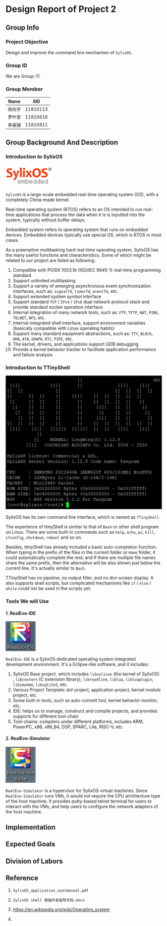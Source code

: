 # Design Report of Project 2

## Group Info

### Project Objective

Design and improve the command line mechanism of `SylixOS`.

### Group ID

We are Group-11.

### Group Member

| Name   | SID      |
| ------ | -------- |
| 徐向宇 | 11810113 |
| 罗叶安 | 11810616 |
| 李昊锦 | 11810911 |

## Group Background And Description

### Introduction to SylixOS

![img](Design%20Report.assets/logo.png)

`SylixOS` is a large-scale embedded real-time operating system (OS), with a completely China-made kernel.

Real-time operating system (RTOS) refers to an OS intended to run real-time applications that process the data when it is is inputted into the system, typically without buffer delays. 

Embedded system refers to operating system that runs on embedded devices. Embedded devices typically use special OS, which is RTOS in most cases.

As a preemptive multitasking hard real-time operating system, SylixOS has the many useful functions and characteristics. Some of which might be related to our project are listed as following:

1. Compatible with POSIX 1003.1b (ISO/IEC 9945-1) real-time programming standard
2. Support unlimited multitasking
3. Support a variety of emerging asynchronous event synchronization interfaces, such as: `signalfd`, `timerfd`, `eventfd`, etc.
4. Support extended system symbol interface
5. Support standard `TCP` / `IPv4` / `IPv6` dual network protocol stack and provide standard socket operation interface
6. Internal integration of many network tools, such as: `FTP`, `TFTP`, `NAT`, `PING`, `TELNET`, `NFS`, etc.
7. Internal integrated shell interface, support environment variables (basically compatible with Linux operating habits)
8. Support many standard equipment abstractions, such as: `TTY`, `BLOCK`, `DMA`, `ATA`, `GRAPH`, `RTC`, `PIPE`, etc.
9. The kernel, drivers, and applications support GDB debugging
10. Provide a kernel behavior tracker to facilitate application performance and failure analysis

### Introduction to TTinyShell

![image-20210427223534886](Design%20Report.assets/image-20210427223534886.png)

SylixOS has its own command line interface, which is named as `TTinyShell`. 

The experience of ttinyShell is similar to that of `Bash` or other shell program on Linux. There are some built-in commands such as `help`, `echo`, `ps`, `kill`, `ifconfig`, `shutdown`, `reboot` and so on.

Besides, ttinyShell has already included a basic auto-completion function. When typing in the prefix of the files in the current folder or `Home` folder,  it could automatically complete the rest; and if there are multiple file names share the same prefix, then the alternative will be also shown just below the current line. It's actually similar to `Bash`.

TTinyShell has no pipeline, no output filter, and no divi-screen display. It also supports shell scripts, but complicated mechanisms like `if` / `else` / `while` could not be used in the scripts yet.

### Tools We will Use

#### 1. RealEvo-IDE

![image-20210427220346152](Design%20Report.assets/image-20210427220346152.png)

`RealEvo-IDE` is a SylixOS dedicated operating system integrated development environment. It's a Eclipse-like software, and it includes:

1. SylixOS Base project, which includes `libsylixos` (the kernel of SylixOS) , `libcextern` (C extension library), `libreadline`, `liblua`, `libluaplugin`, `libzmodem`, `libsqlite3`, etc.
2. Various Project Template: `BSP` project, application project, kernel module project, etc.
3. Some built-in tools, such as auto-commit tool, kernel behavior  monitor, etc.
4. IDE: helps us to manage, construct and compile projects, and provides supports for different tool-chain
5. Tool-chains: compilers under different platforms, includes ARM, PowerPC, x86, x86_64, DSP, SPARC, Lite, RISC-V, etc.

#### 2. RealEvo-Simulator

![image-20210427220313915](Design%20Report.assets/image-20210427220313915.png)

`RealEvo-Simulator` is a hypervisor for SylixOS virtual machines. Since `RealEvo-Simulator` runs VMs, it would not require the CPU architecture type of the host machine. It provides putty-based telnet terminal for users to interact with the VMs, and help users to configure the network adapters of the host machine.

## Implementation



## Expected Goals



## Division of Labors

## Reference

1. `SylixOS_application_usermanual.pdf`
2. `SylixOS shell 增强开发指导文档.docx`

3. https://en.wikipedia.org/wiki/Operating_system
4. 